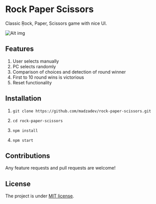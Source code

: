 # Rock Paper Scissors

Classic Ŗock, Paper, Scissors game with nice UI.

![Alt img](https://i.imgur.com/vhtRGoQ.png)

## Features

1. User selects manually
2. PC selects randomly
3. Comparison of choices and detection of round winner
4. First to 10 round wins is victorious
5. Reset functionality

## Installation

1. `git clone https://github.com/madzadev/rock-paper-scissors.git`

2. `cd rock-paper-scissors`

3. `npm install`

4. `npm start`

## Contributions

Any feature requests and pull requests are welcome!

## License

The project is under [MIT license](https://choosealicense.com/licenses/mit/).
